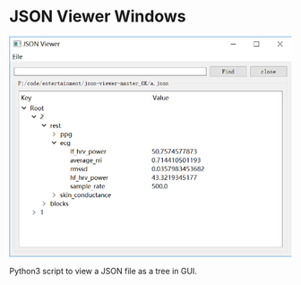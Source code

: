 # JSON Viewer Windows

![JSON Viewer](./json_viewer.png)

Python3 script to view a JSON file as a tree in GUI.

